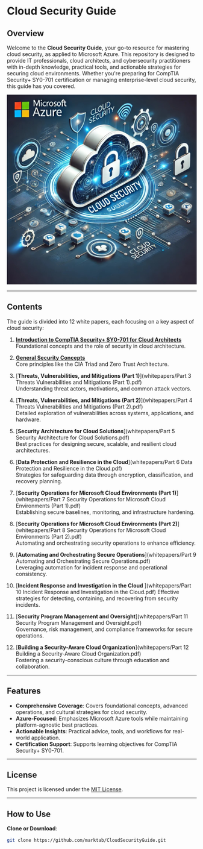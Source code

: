 # Cloud Security Guide

## Overview
Welcome to the **Cloud Security Guide**, your go-to resource for mastering cloud security, as applied to Microsoft Azure. This repository is designed to provide IT professionals, cloud architects, and cybersecurity practitioners with in-depth knowledge, practical tools, and actionable strategies for securing cloud environments. Whether you're preparing for CompTIA Security+ SY0-701 certification or managing enterprise-level cloud security, this guide has you covered.

![Microsoft Azure Cloud Security](MicrosoftCloudSecurity.jpg)

---

## Contents
The guide is divided into 12 white papers, each focusing on a key aspect of cloud security:

1. **[Introduction to CompTIA Security+ SY0-701 for Cloud Architects](whitepapers/Part%201%20Introduction%20to%20CompTIA%20Security%20SY0-701%20for%20Cloud%20Architects.pdf)**
   Foundational concepts and the role of security in cloud architecture.

2. [**General Security Concepts**](whitepapers/Part%202%20General%20Security%20Concepts.pdf)  
   Core principles like the CIA Triad and Zero Trust Architecture.

3. [**Threats, Vulnerabilities, and Mitigations (Part 1)**](whitepapers/Part 3 Threats Vulnerabilities and Mitigations (Part 1).pdf)  
   Understanding threat actors, motivations, and common attack vectors.

4. [**Threats, Vulnerabilities, and Mitigations (Part 2)**](whitepapers/Part 4 Threats Vulnerabilities and Mitigations (Part 2).pdf)  
   Detailed exploration of vulnerabilities across systems, applications, and hardware.

5. [**Security Architecture for Cloud Solutions**](whitepapers/Part 5 Security Architecture for Cloud Solutions.pdf)  
   Best practices for designing secure, scalable, and resilient cloud architectures.

6. [**Data Protection and Resilience in the Cloud**](whitepapers/Part 6 Data Protection and Resilience in the Cloud.pdf)  
   Strategies for safeguarding data through encryption, classification, and recovery planning.

7. [**Security Operations for Microsoft Cloud Environments (Part 1)**](whitepapers/Part 7 Security Operations for Microsoft Cloud Environments (Part 1).pdf)  
   Establishing secure baselines, monitoring, and infrastructure hardening.

8. [**Security Operations for Microsoft Cloud Environments (Part 2)**](whitepapers/Part 8 Security Operations for Microsoft Cloud Environments (Part 2).pdf)  
   Automating and orchestrating security operations to enhance efficiency.

9. [**Automating and Orchestrating Secure Operations**](whitepapers/Part 9 Automating and Orchestrating Secure Operations.pdf)  
   Leveraging automation for incident response and operational consistency.

10. [**Incident Response and Investigation in the Cloud** ](whitepapers/Part 10 Incident Response and Investigation in the Cloud.pdf) 
    Effective strategies for detecting, containing, and recovering from security incidents.

11. [**Security Program Management and Oversight**](whitepapers/Part 11 Security Program Management and Oversight.pdf)  
    Governance, risk management, and compliance frameworks for secure operations.

12. [**Building a Security-Aware Cloud Organization**](whitepapers/Part 12 Building a Security-Aware Cloud Organization.pdf)  
    Fostering a security-conscious culture through education and collaboration.

---

## Features
- **Comprehensive Coverage**: Covers foundational concepts, advanced operations, and cultural strategies for cloud security.
- **Azure-Focused**: Emphasizes Microsoft Azure tools while maintaining platform-agnostic best practices.
- **Actionable Insights**: Practical advice, tools, and workflows for real-world application.
- **Certification Support**: Supports learning objectives for CompTIA Security+ SY0-701.

---

## License
This project is licensed under the [MIT License](LICENSE).

---

## How to Use
**Clone or Download**: 
   ```bash
   git clone https://github.com/marktab/CloudSecurityGuide.git
